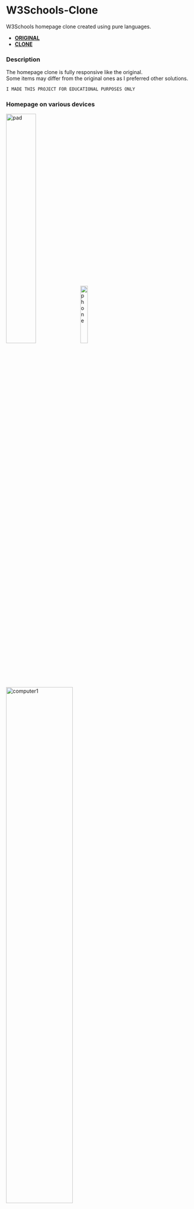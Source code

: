 # W3Schools-Clone
W3Schools homepage clone created using pure languages.

* [**ORIGINAL**](https://www.w3schools.com/)<br/>
* [**CLONE**](https://mkuchno.github.io/W3Schools-Clone/)

### Description
The homepage clone is fully responsive like the original.<br/>
Some items may differ from the original ones as I preferred other solutions.

```css
I MADE THIS PROJECT FOR EDUCATIONAL PURPOSES ONLY
```

### Homepage on various devices
  <img src="https://user-images.githubusercontent.com/62030541/96938935-ebaf8f80-14cb-11eb-9d98-bca2e6b19da7.png" alt="pad" width="40%" height="40%"><img src="https://user-images.githubusercontent.com/62030541/96938938-eeaa8000-14cb-11eb-823e-c1afa9e300d4.png" alt="phone" width="20%" height="20%">
  <img src="https://user-images.githubusercontent.com/62030541/96938924-e5b9ae80-14cb-11eb-88c2-745c536890c7.png" alt="computer1" width="60%" height="60%">
  <img src="https://user-images.githubusercontent.com/62030541/96938931-e94d3580-14cb-11eb-82cb-898b430b348a.png" alt="computer2" width="60%" height="60%">

## Languages
* HTML5
* CSS3
* JavaScript (ES5/ES6)
